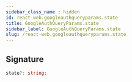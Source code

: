 ```yaml
---
sidebar_class_name : hidden
id: react-web.googleauthqueryparams.state
title: GoogleAuthQueryParams.state
sidebar_label: GoogleAuthQueryParams.state
slug: /react-web.googleauthqueryparams.state
---
```






## Signature

```typescript
state?: string;
```

